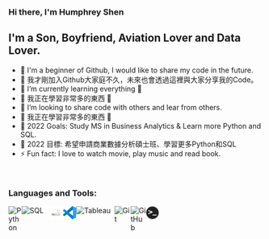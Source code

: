 ### Hi there, I'm Humphrey Shen 

## I'm a Son, Boyfriend, Aviation Lover and Data Lover.

- 🔭 I'm a beginner of Github, I would like to share my code in the future.
- 🔭 我才剛加入Github大家庭不久，未來也會透過這裡與大家分享我的Code。
- 🌱 I’m currently learning everything 🤣
- 🌱 我正在學習非常多的東西 🤣
- 👯 I’m looking to share code with others and lear from others.
- 🌱 我正在學習非常多的東西 🤣
- 🥅 2022 Goals: Study MS in Business Analytics & Learn more Python and SQL.
- 🥅 2022 目標: 希望申請商業數據分析碩士班、學習更多Python和SQL
- ⚡ Fun fact: I love to watch movie, play music and read book.

<br />

### Languages and Tools:


<img align="left" alt="Python" width="26px" src="https://i.imgur.com/EnGoMHR.png" />
<img align="left" alt="SQL" width="56px" src="https://i.imgur.com/pBwiIFW.png" />
<img align="left" alt="MySQL" width="26px" src="https://raw.githubusercontent.com/github/explore/80688e429a7d4ef2fca1e82350fe8e3517d3494d/topics/mysql/mysql.png" />
<img align="left" alt="Visual Studio Code" width="26px" src="https://raw.githubusercontent.com/github/explore/80688e429a7d4ef2fca1e82350fe8e3517d3494d/topics/visual-studio-code/visual-studio-code.png" />
<img align="left" alt="Tableau" width="76px" src="https://i.imgur.com/Ozjq6T3.jpg" />
<img align="left" alt="Git" width="32px" src="https://i.imgur.com/elpP8pb.png" />
<img align="left" alt="GitHub" width="30px" src="https://i.imgur.com/S8o6ntY.jpg" />
<img align="left" alt="Terminal" width="26px" src="https://raw.githubusercontent.com/github/explore/80688e429a7d4ef2fca1e82350fe8e3517d3494d/topics/terminal/terminal.png" />


<br />
